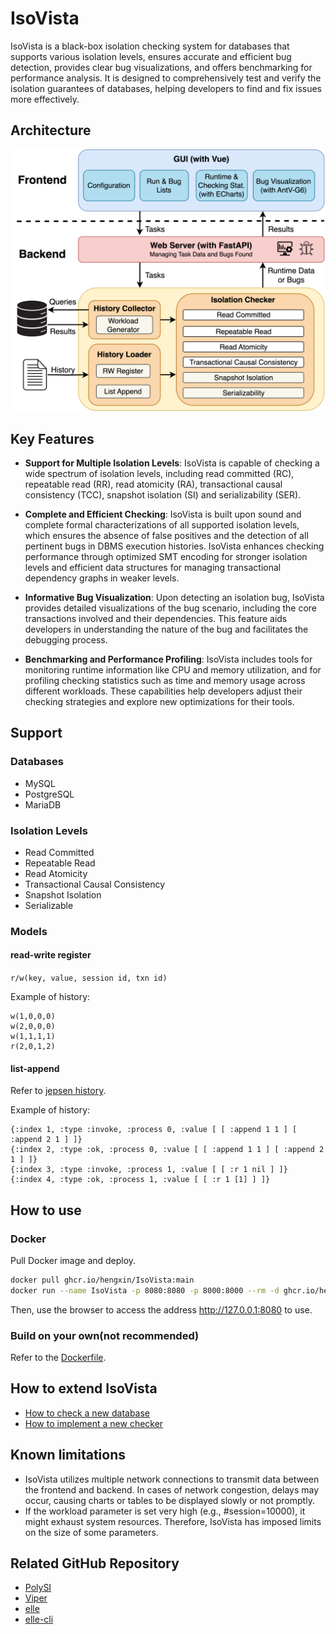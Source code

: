 # IsoVista

IsoVista is a black-box isolation checking system for databases that supports various isolation levels, ensures accurate and efficient bug detection, provides clear bug visualizations, and offers benchmarking for performance analysis. 
It is designed to comprehensively test and verify the isolation guarantees of databases, helping developers to find and fix issues more effectively.

## Architecture

![arch](images/arch.png)

## Key Features

- **Support for Multiple Isolation Levels**: IsoVista is capable of checking a wide spectrum of isolation levels, including read committed (RC), repeatable read (RR), read atomicity (RA), transactional causal consistency (TCC), snapshot isolation (SI) and serializability (SER). 

- **Complete and Efficient Checking**: IsoVista is built upon sound and complete formal characterizations of all supported isolation levels, which ensures the absence of false positives and the detection of all pertinent bugs in DBMS execution histories. 
IsoVista enhances checking performance through optimized SMT encoding for stronger isolation levels and efficient data structures for managing transactional dependency graphs in weaker levels.

- **Informative Bug Visualization**: Upon detecting an isolation bug, IsoVista provides detailed visualizations of the bug scenario, including the core transactions involved and their dependencies. 
This feature aids developers in understanding the nature of the bug and facilitates the debugging process.

- **Benchmarking and Performance Profiling**: IsoVista includes tools for monitoring runtime information like CPU and memory utilization, and for profiling checking statistics such as time and memory usage across different workloads. 
These capabilities help developers adjust their checking strategies and explore new optimizations for their tools.

## Support

### Databases

- MySQL
- PostgreSQL
- MariaDB

### Isolation Levels

- Read Committed
- Repeatable Read
- Read Atomicity
- Transactional Causal Consistency
- Snapshot Isolation
- Serializable

### Models

#### read-write register

`r/w(key, value, session id, txn id)`

Example of history:

```
w(1,0,0,0)
w(2,0,0,0)
w(1,1,1,1)
r(2,0,1,2)
```

#### list-append

Refer to [jepsen history](https://github.com/jepsen-io/history).

Example of history:

```
{:index 1, :type :invoke, :process 0, :value [ [ :append 1 1 ] [ :append 2 1 ] ]}
{:index 2, :type :ok, :process 0, :value [ [ :append 1 1 ] [ :append 2 1 ] ]}
{:index 3, :type :invoke, :process 1, :value [ [ :r 1 nil ] ]}
{:index 4, :type :ok, :process 1, :value [ [ :r 1 [1] ] ]}
```

## How to use

### Docker

Pull Docker image and deploy.

```bash
docker pull ghcr.io/hengxin/IsoVista:main
docker run --name IsoVista -p 8080:8080 -p 8000:8000 --rm -d ghcr.io/hengxin/IsoVista:main
```

Then, use the browser to access the address http://127.0.0.1:8080 to use.

### Build on your own(not recommended)

Refer to the [Dockerfile](Dockerfile).

## How to extend IsoVista

- [How to check a new database](docs/how-to-check-a-new-database.md)
- [How to implement a new checker](docs/how-to-implement-a-new-checker.md)

## Known limitations

- IsoVista utilizes multiple network connections to transmit data between the frontend and backend. In cases of network congestion, delays may occur, causing charts or tables to be displayed slowly or not promptly.
- If the workload parameter is set very high (e.g., #session=10000), it might exhaust system resources. Therefore, IsoVista has imposed limits on the size of some parameters.

## Related GitHub Repository

- [PolySI](https://github.com/amnore/PolySI)
- [Viper](https://github.com/Khoury-srg/Viper)
- [elle](https://github.com/jepsen-io/elle)
- [elle-cli](https://github.com/ligurio/elle-cli)
